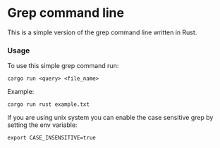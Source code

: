 # Grep command line

This is a simple version of the grep command line written in Rust.

### Usage
To use this simple grep command run:

`cargo run <query> <file_name>`

Example:

`cargo run rust example.txt`

If you are using unix system you can enable the case sensitive grep by setting the env variable:

`export CASE_INSENSITIVE=true`